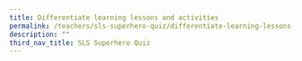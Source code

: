 ```yaml
---
title: Differentiate learning lessons and activities
permalink: /teachers/sls-superhero-quiz/differentiate-learning-lessons-and-activities/
description: ""
third_nav_title: SLS Superhero Quiz
---
```


